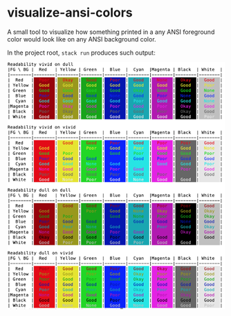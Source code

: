 # visualize-ansi-colors

A small tool to visualize how something printed in a any ANSI foreground color would look like on any ANSI background color.

In the project root, `stack run` produces such output:

![Output](output.png)
